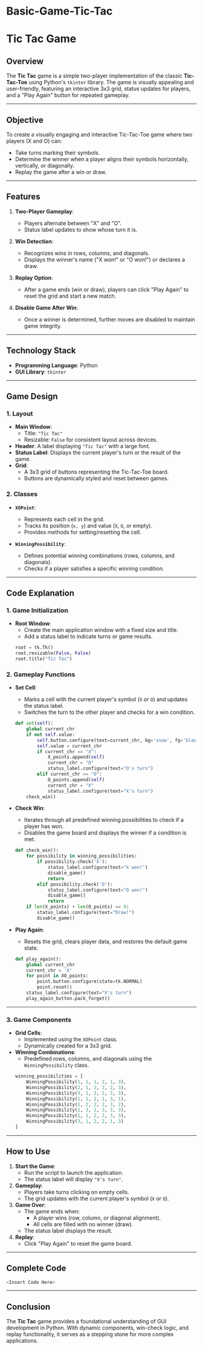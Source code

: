 # Basic-Game-Tic-Tac
# **Tic Tac Game**

## **Overview**
The **Tic Tac** game is a simple two-player implementation of the classic **Tic-Tac-Toe** using Python's `tkinter` library. The game is visually appealing and user-friendly, featuring an interactive 3x3 grid, status updates for players, and a "Play Again" button for repeated gameplay.

---

## **Objective**
To create a visually engaging and interactive Tic-Tac-Toe game where two players (X and O) can:
- Take turns marking their symbols.
- Determine the winner when a player aligns their symbols horizontally, vertically, or diagonally.
- Replay the game after a win or draw.

---

## **Features**
1. **Two-Player Gameplay**:
   - Players alternate between "X" and "O".
   - Status label updates to show whose turn it is.

2. **Win Detection**:
   - Recognizes wins in rows, columns, and diagonals.
   - Displays the winner's name ("X won!" or "O won!") or declares a draw.

3. **Replay Option**:
   - After a game ends (win or draw), players can click "Play Again" to reset the grid and start a new match.

4. **Disable Game After Win**:
   - Once a winner is determined, further moves are disabled to maintain game integrity.

---

## **Technology Stack**
- **Programming Language**: Python
- **GUI Library**: `tkinter`

---

## **Game Design**

### **1. Layout**
- **Main Window**:
  - Title: `"Tic Tac"`
  - Resizable: `False` for consistent layout across devices.
- **Header**: A label displaying `"Tic Tac"` with a large font.
- **Status Label**: Displays the current player's turn or the result of the game.
- **Grid**:
  - A 3x3 grid of buttons representing the Tic-Tac-Toe board.
  - Buttons are dynamically styled and reset between games.

### **2. Classes**
- **`XOPoint`**:
  - Represents each cell in the grid.
  - Tracks its position (`x, y`) and value (`X`, `O`, or empty).
  - Provides methods for setting/resetting the cell.

- **`WinningPossibility`**:
  - Defines potential winning combinations (rows, columns, and diagonals).
  - Checks if a player satisfies a specific winning condition.

---

## **Code Explanation**

### **1. Game Initialization**
- **Root Window**:
  - Create the main application window with a fixed size and title.
  - Add a status label to indicate turns or game results.
  ```python
  root = tk.Tk()
  root.resizable(False, False)
  root.title("Tic Tac")
  ```

### **2. Gameplay Functions**
- **Set Cell**:
  - Marks a cell with the current player's symbol (`X` or `O`) and updates the status label.
  - Switches the turn to the other player and checks for a win condition.
  ```python
  def set(self):
      global current_chr
      if not self.value:
          self.button.configure(text=current_chr, bg='snow', fg='black')
          self.value = current_chr
          if current_chr == "X":
              X_points.append(self)
              current_chr = "O"
              status_label.configure(text="O's turn")
          elif current_chr == "O":
              O_points.append(self)
              current_chr = "X"
              status_label.configure(text="X's turn")
      check_win()
  ```

- **Check Win**:
  - Iterates through all predefined winning possibilities to check if a player has won.
  - Disables the game board and displays the winner if a condition is met.
  ```python
  def check_win():
      for possibility in winning_possibilities:
          if possibility.check('X'):
              status_label.configure(text="X won!")
              disable_game()
              return
          elif possibility.check('O'):
              status_label.configure(text="O won!")
              disable_game()
              return
      if len(X_points) + len(O_points) == 9:
          status_label.configure(text="Draw!")
          disable_game()
  ```

- **Play Again**:
  - Resets the grid, clears player data, and restores the default game state.
  ```python
  def play_again():
      global current_chr
      current_chr = 'X'
      for point in XO_points:
          point.button.configure(state=tk.NORMAL)
          point.reset()
      status_label.configure(text="X's turn")
      play_again_button.pack_forget()
  ```

---

### **3. Game Components**
- **Grid Cells**:
  - Implemented using the `XOPoint` class.
  - Dynamically created for a 3x3 grid.
- **Winning Combinations**:
  - Predefined rows, columns, and diagonals using the `WinningPossibility` class.
  ```python
  winning_possibilities = [
      WinningPossibility(1, 1, 1, 2, 1, 3),
      WinningPossibility(2, 1, 2, 2, 2, 3),
      WinningPossibility(3, 1, 3, 2, 3, 3),
      WinningPossibility(1, 1, 2, 1, 3, 1),
      WinningPossibility(1, 2, 2, 2, 3, 2),
      WinningPossibility(1, 3, 2, 3, 3, 3),
      WinningPossibility(1, 1, 2, 2, 3, 3),
      WinningPossibility(3, 1, 2, 2, 1, 3)
  ]
  ```

---

## **How to Use**
1. **Start the Game**:
   - Run the script to launch the application.
   - The status label will display `"X's turn"`.
2. **Gameplay**:
   - Players take turns clicking on empty cells.
   - The grid updates with the current player's symbol (`X` or `O`).
3. **Game Over**:
   - The game ends when:
     - A player wins (row, column, or diagonal alignment).
     - All cells are filled with no winner (draw).
   - The status label displays the result.
4. **Replay**:
   - Click "Play Again" to reset the game board.

---

## **Complete Code**
```python
<Insert Code Here>
```

---

## **Conclusion**
The **Tic Tac** game provides a foundational understanding of GUI development in Python. With dynamic components, win-check logic, and replay functionality, it serves as a stepping stone for more complex applications.
